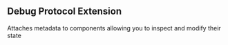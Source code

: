## Debug Protocol Extension

Attaches metadata to components allowing you to inspect and modify their state